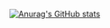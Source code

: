 [![Anurag's GitHub stats](https://github-readme-stats.vercel.app/api?username=comrade19632)](https://github.com/anuraghazra/github-readme-stats)
